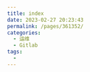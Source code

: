 ```yaml
---
title: index
date: 2023-02-27 20:23:43
permalink: /pages/361352/
categories:
  - 运维
  - Gitlab
tags:
  - 
---
```

